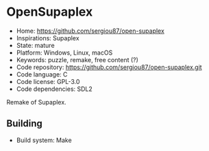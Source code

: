# OpenSupaplex

- Home: https://github.com/sergiou87/open-supaplex
- Inspirations: Supaplex
- State: mature
- Platform: Windows, Linux, macOS
- Keywords: puzzle, remake, free content (?)
- Code repository: https://github.com/sergiou87/open-supaplex.git
- Code language: C
- Code license: GPL-3.0
- Code dependencies: SDL2

Remake of Supaplex.

## Building

- Build system: Make
